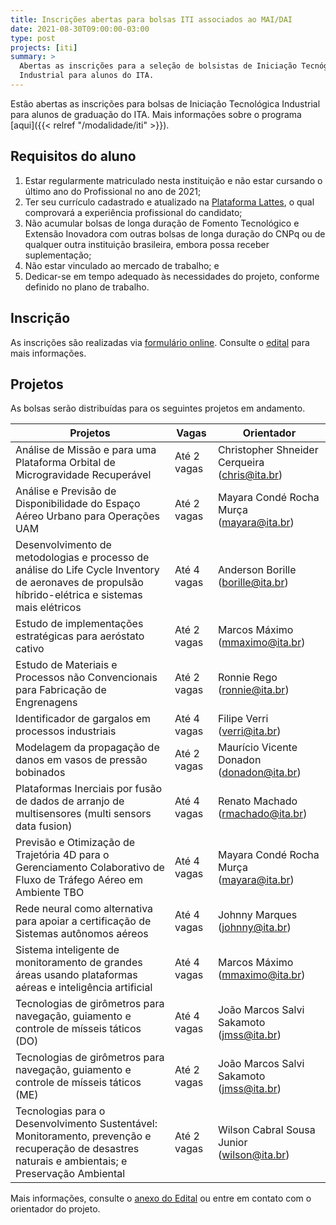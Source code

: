 ```yaml
---
title: Inscrições abertas para bolsas ITI associados ao MAI/DAI
date: 2021-08-30T09:00:00-03:00
type: post
projects: [iti]
summary: >
  Abertas as inscrições para a seleção de bolsistas de Iniciação Tecnógica
  Industrial para alunos do ITA.
---
```


Estão abertas as inscrições para bolsas de Iniciação Tecnológica Industrial
para alunos de graduação do ITA.  Mais informações sobre o programa
[aqui]({{< relref "/modalidade/iti" >}}).

## Requisitos do aluno

1. Estar regularmente matriculado nesta instituição e não estar cursando
   o último ano do Profissional no ano de 2021;
1. Ter seu currículo cadastrado e atualizado na
   [Plataforma Lattes](http://lattes.cnpq.br/), o qual comprovará a experiência
   profissional do candidato;
1. Não acumular bolsas de longa duração de Fomento Tecnológico e Extensão
   Inovadora com outras bolsas de longa duração do CNPq ou de qualquer outra
   instituição brasileira, embora possa receber suplementação;
1. Não estar vinculado ao mercado de trabalho; e
1. Dedicar-se em tempo adequado às necessidades do projeto, conforme definido
   no plano de trabalho.

## Inscrição

As inscrições são realizadas via [formulário online](https://airtable.com/shrpe2V6HTPq5ae9m).
Consulte o [edital](/documentos/editais/2021-01.pdf) para mais informações.

## Projetos

As bolsas serão distribuídas para os seguintes projetos em andamento.

Projetos | Vagas | Orientador
-------- | ----- | ----------
Análise de Missão e para uma Plataforma Orbital de Microgravidade Recuperável  |  Até 2 vagas  |  Christopher Shneider Cerqueira (chris@ita.br)
Análise e Previsão de Disponibilidade do Espaço Aéreo Urbano para Operações UAM  |  Até 2 vagas  |  Mayara Condé Rocha Murça (mayara@ita.br)
Desenvolvimento de metodologias e processo de análise do Life Cycle Inventory de aeronaves de propulsão híbrido-elétrica e sistemas mais elétricos  |  Até 4 vagas  |  Anderson Borille (borille@ita.br)
Estudo de implementações estratégicas para aeróstato cativo  |  Até 2 vagas  |  Marcos Máximo (mmaximo@ita.br)
Estudo de Materiais e Processos não Convencionais para Fabricação de Engrenagens  |  Até 2 vagas  |  Ronnie Rego (ronnie@ita.br)
Identificador de gargalos em processos industriais  |  Até 4 vagas  |  Filipe Verri (verri@ita.br)
Modelagem da propagação de danos em vasos de pressão bobinados  |  Até 2 vagas  |  Maurício Vicente Donadon (donadon@ita.br)
Plataformas Inerciais por fusão de dados de arranjo de multisensores (multi sensors data fusion)  |  Até 4 vagas  |  Renato Machado (rmachado@ita.br)
Previsão e Otimização de Trajetória 4D para o Gerenciamento Colaborativo de Fluxo de Tráfego Aéreo em Ambiente TBO  |  Até 4 vagas  |  Mayara Condé Rocha Murça (mayara@ita.br)
Rede neural como alternativa para apoiar a certificação de Sistemas autônomos aéreos  |  Até 4 vagas  |  Johnny Marques (johnny@ita.br)
Sistema inteligente de monitoramento de grandes áreas usando plataformas aéreas e inteligência artificial  |  Até 4 vagas  |  Marcos Máximo (mmaximo@ita.br)
Tecnologias de girômetros para navegação, guiamento e controle de mísseis táticos (DO)  |  Até 4 vagas  |  João Marcos Salvi Sakamoto (jmss@ita.br)
Tecnologias de girômetros para navegação, guiamento e controle de mísseis táticos (ME)  |  Até 2 vagas  |  João Marcos Salvi Sakamoto (jmss@ita.br)
Tecnologias para o Desenvolvimento Sustentável: Monitoramento, prevenção e recuperação de desastres naturais e ambientais; e Preservação Ambiental  |  Até 2 vagas  |   Wilson Cabral Sousa Junior (wilson@ita.br)

Mais informações, consulte o [anexo do Edital](/documentos/editais/2021-01.pdf) ou
entre em contato com o orientador do projeto.
